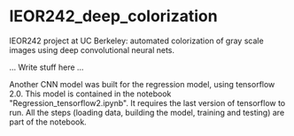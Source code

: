 # IEOR242_deep_colorization
IEOR242 project at UC Berkeley: automated colorization of gray scale images using deep convolutional neural nets.

...
Write stuff here
...

Another CNN model was built for the regression model, using tensorflow 2.0. This model is contained in the notebook "Regression_tensorflow2.ipynb". It requires the last version of tensorflow to run. All the steps (loading data, building the model, training and testing) are part of the notebook.
